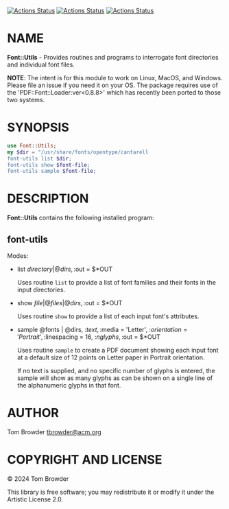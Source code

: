 [![Actions Status](https://github.com/tbrowder/Font-Utils/actions/workflows/linux.yml/badge.svg)](https://github.com/tbrowder/Font-Utils/actions) [![Actions Status](https://github.com/tbrowder/Font-Utils/actions/workflows/macos.yml/badge.svg)](https://github.com/tbrowder/Font-Utils/actions) [![Actions Status](https://github.com/tbrowder/Font-Utils/actions/workflows/windows.yml/badge.svg)](https://github.com/tbrowder/Font-Utils/actions)

NAME
====

**Font::Utils** - Provides routines and programs to interrogate font directories and individual font files. 

**NOTE**: The intent is for this module to work on Linux, MacOS, and Windows. Please file an issue if you need it on your OS. The package requires use of the 'PDF::Font::Loader:ver<0.8.8>' which has recently been ported to those two systems.

SYNOPSIS
========

```raku
use Font::Utils;
my $dir = "/usr/share/fonts/opentype/cantarell
font-utils list $dir;
font-utils show $font-file;
font-utils sample $font-file;
```

DESCRIPTION
===========

**Font::Utils** contains the following installed program:

font-utils
----------

Modes:

  * list $directory | @dirs, :$out = $*OUT

    Uses routine `list` to provide a list of font families and their fonts in the input directories.

  * show $file | @files | @dirs, :$out = $*OUT

    Uses routine `show` to provide a list of each input font's attributes.

  * sample @fonts | @dirs, :$text, :$media = 'Letter', :$orientation = 'Portrait', :$linespacing = 16, :$nglyphs, :$out = $*OUT

    Uses routine `sample` to create a PDF document showing each input font at a default size of 12 points on Letter paper in Portrait orientation.

    If no text is supplied, and no specific number of glyphs is entered, the sample will show as many glyphs as can be shown on a single line of the alphanumeric glyphs in that font.

AUTHOR
======

Tom Browder <tbrowder@acm.org>

COPYRIGHT AND LICENSE
=====================

© 2024 Tom Browder

This library is free software; you may redistribute it or modify it under the Artistic License 2.0.

